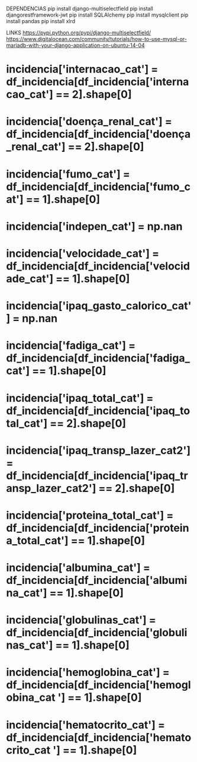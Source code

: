 DEPENDENCIAS
pip install django-multiselectfield
pip install djangorestframework-jwt
pip install SQLAlchemy
pip install mysqlclient
pip install pandas
pip install xlrd


LINKS 
	https://pypi.python.org/pypi/django-multiselectfield/	
	https://www.digitalocean.com/community/tutorials/how-to-use-mysql-or-mariadb-with-your-django-application-on-ubuntu-14-04


# incidencia['internacao_cat'] = df_incidencia[df_incidencia['internacao_cat'] == 2].shape[0]
# incidencia['doença_renal_cat'] = df_incidencia[df_incidencia['doença_renal_cat'] == 2].shape[0]
# incidencia['fumo_cat'] = df_incidencia[df_incidencia['fumo_cat'] == 1].shape[0]
# incidencia['indepen_cat'] = np.nan 
# incidencia['velocidade_cat'] = df_incidencia[df_incidencia['velocidade_cat'] == 1].shape[0]
# incidencia['ipaq_gasto_calorico_cat'] = np.nan 
# incidencia['fadiga_cat'] = df_incidencia[df_incidencia['fadiga_cat'] == 1].shape[0]
# incidencia['ipaq_total_cat'] = df_incidencia[df_incidencia['ipaq_total_cat'] == 2].shape[0]
# incidencia['ipaq_transp_lazer_cat2'] = df_incidencia[df_incidencia['ipaq_transp_lazer_cat2'] == 2].shape[0]
# incidencia['proteina_total_cat'] = df_incidencia[df_incidencia['proteina_total_cat'] == 1].shape[0]
# incidencia['albumina_cat'] = df_incidencia[df_incidencia['albumina_cat'] == 1].shape[0]
# incidencia['globulinas_cat'] = df_incidencia[df_incidencia['globulinas_cat'] == 1].shape[0]
# incidencia['hemoglobina_cat'] = df_incidencia[df_incidencia['hemoglobina_cat '] == 1].shape[0]
# incidencia['hematocrito_cat'] = df_incidencia[df_incidencia['hematocrito_cat '] == 1].shape[0]